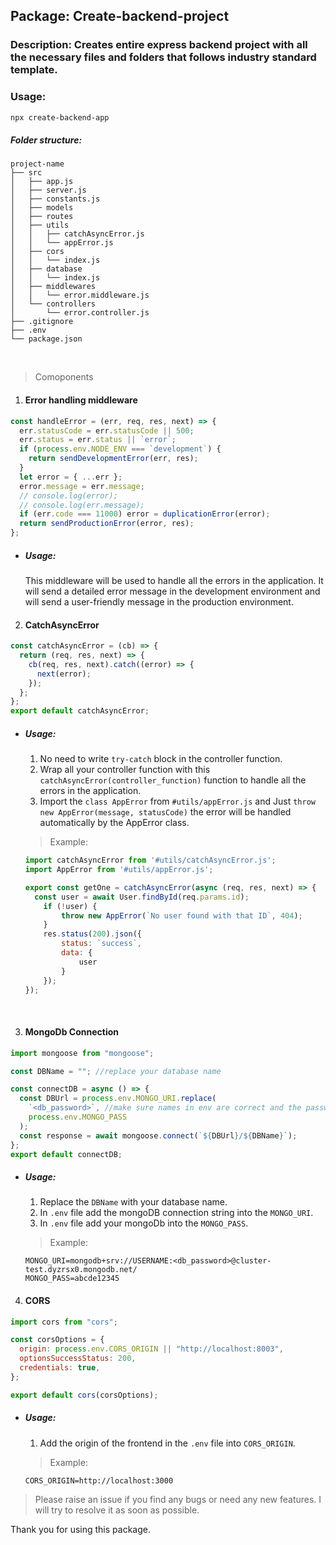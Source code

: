 ## Package: Create-backend-project

### Description: Creates entire express backend project with all the necessary files and folders that follows industry standard template.

### Usage:

```bash
npx create-backend-app
```

##### Folder structure:

```
project-name
├── src
│   ├── app.js
│   ├── server.js
│   ├── constants.js
│   ├── models
│   ├── routes
│   ├── utils
│   │   ├── catchAsyncError.js
│   │   └── appError.js
│   ├── cors
│   │   └── index.js
│   ├── database
│   │   └── index.js
│   ├── middlewares
│   │   └── error.middleware.js
│   └── controllers
│       └── error.controller.js
├── .gitignore
├── .env
└── package.json
```

<br>

> Comoponents

1. #### Error handling middleware

```javascript
const handleError = (err, req, res, next) => {
  err.statusCode = err.statusCode || 500;
  err.status = err.status || `error`;
  if (process.env.NODE_ENV === `development`) {
    return sendDevelopmentError(err, res);
  }
  let error = { ...err };
  error.message = err.message;
  // console.log(error);
  // console.log(err.message);
  if (err.code === 11000) error = duplicationError(error);
  return sendProductionError(error, res);
};
```

- ##### Usage:
  This middleware will be used to handle all the errors in the application. It will send a detailed error message in the development environment and will send a user-friendly message in the production environment.

2. #### CatchAsyncError

```javascript
const catchAsyncError = (cb) => {
  return (req, res, next) => {
    cb(req, res, next).catch((error) => {
      next(error);
    });
  };
};
export default catchAsyncError;
```

- ##### Usage:
  1. No need to write `try-catch` block in the controller function.
      <br>
  2. Wrap all your controller function with this `catchAsyncError(controller_function)` function to handle all the errors in the application.
      <br>
  3. Import the `class AppError` from `#utils/appError.js` and Just `throw new AppError(message, statusCode)` the error will be handled automatically by the AppError class.
  > Example:

  ```javascript
  import catchAsyncError from '#utils/catchAsyncError.js';
  import AppError from '#utils/appError.js';

  export const getOne = catchAsyncError(async (req, res, next) => {
    const user = await User.findById(req.params.id);
      if (!user) {
          throw new AppError(`No user found with that ID`, 404);
      }
      res.status(200).json({
          status: `success`,
          data: {
              user
          }
      });
  });
  ```
  <br>

3. #### MongoDb Connection

```javascript
import mongoose from "mongoose";

const DBName = ""; //replace your database name

const connectDB = async () => {
  const DBUrl = process.env.MONGO_URI.replace(
    `<db_password>`, //make sure names in env are correct and the password part in the uri is same like this
    process.env.MONGO_PASS
  );
  const response = await mongoose.connect(`${DBUrl}/${DBName}`);
};
export default connectDB;
```

- ##### Usage:

  1. Replace the `DBName` with your database name.
     <br>
  2. In `.env` file add the mongoDB connection string into the `MONGO_URI`.
     <br>
  3. In `.env` file add your mongoDb into the `MONGO_PASS`.

  > Example:

  ```env
  MONGO_URI=mongodb+srv://USERNAME:<db_password>@cluster-test.dyzrsx0.mongodb.net/
  MONGO_PASS=abcde12345
  ```

4. #### CORS

```javascript
import cors from "cors";

const corsOptions = {
  origin: process.env.CORS_ORIGIN || "http://localhost:8003",
  optionsSuccessStatus: 200,
  credentials: true,
};

export default cors(corsOptions);
```

- ##### Usage:

  1. Add the origin of the frontend in the `.env` file into `CORS_ORIGIN`.
     <br>

  > Example:

  ```env
  CORS_ORIGIN=http://localhost:3000
  ```

> Please raise an issue if you find any bugs or need any new features. I will try to resolve it as soon as possible.

Thank you for using this package.

